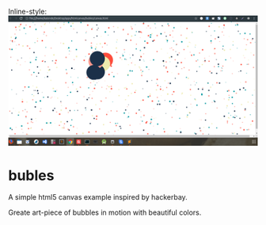Inline-style: 
![alt text](https://github.com/kigh143/bubles/blob/master/images/pic.png "Logo Title Text 1")

# bubles
A simple html5 canvas example inspired by hackerbay. 

Greate art-piece of bubbles in motion with beautiful colors.   
